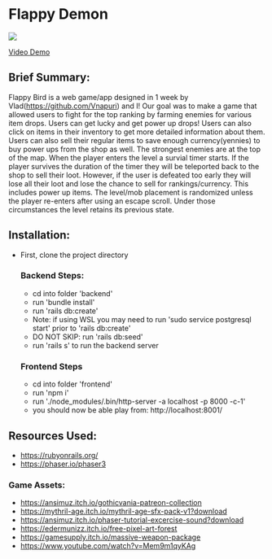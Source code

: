 # Flappy Demon
![](https://media.giphy.com/media/XSLu4igJjgndq2deQz/giphy.gif)

[Video Demo](https://www.loom.com/share/b659029c41c84001800721683f6ff357)

## Brief Summary: 
Flappy Bird is a web game/app designed in 1 week by Vlad(https://github.com/Vnapuri) and I! Our goal was to make a game that allowed users to fight for the top ranking by farming enemies for various item drops. Users can get lucky and get power up drops! Users can also click on items in their inventory to get more detailed information about them. Users can also sell their regular items to save enough currency(yennies) to buy power ups from the shop as well. The strongest enemies are at the top of the map. When the player enters the level a survial timer starts. If the player survives the duration of the timer they will be teleported back to the shop to sell their loot. However, if the user is defeated too early they will lose all their loot and lose the chance to sell for rankings/currency. This includes power up items. The level/mob placement is randomized unless the player re-enters after using an escape scroll. Under those circumstances the level retains its previous state.

## Installation:
* First, clone the project directory

  ### Backend Steps:
  * cd into folder 'backend'
  * run 'bundle install'
  * run 'rails db:create'
  * Note: if using WSL you may need to run 'sudo service postgresql start' prior to 'rails db:create'
  * DO NOT SKIP: run 'rails db:seed'
  * run 'rails s' to run the backend server

  ### Frontend Steps
  * cd into folder 'frontend'
  * run 'npm i'
  * run './node_modules/.bin/http-server -a localhost -p 8000 -c-1'
  * you should now be able play from: http://localhost:8001/

  
## Resources Used:
* https://rubyonrails.org/
* https://phaser.io/phaser3
### Game Assets:
* https://ansimuz.itch.io/gothicvania-patreon-collection
* https://mythril-age.itch.io/mythril-age-sfx-pack-v1?download
* https://ansimuz.itch.io/phaser-tutorial-excercise-sound?download
* https://edermunizz.itch.io/free-pixel-art-forest
* https://gamesupply.itch.io/massive-weapon-package
* https://www.youtube.com/watch?v=Mem9m1qyKAg
